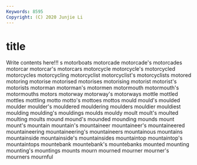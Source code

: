 ```yaml
---
Keywords: 8595
Copyright: (C) 2020 Junjie Li
---
```


# title

Write contents here!!!
s 
motorboats 
motorcade
motorcade's 
motorcades 
motorcar 
motorcar's 
motorcars 
motorcycle 
motorcycle's 
motorcycled 
motorcycles 
motorcycling
motorcyclist 
motorcyclist's 
motorcyclists 
motored 
motoring 
motorise 
motorised 
motorises 
motorising 
motorist
motorist's 
motorists 
motorman 
motorman's 
motormen 
motormouth 
motormouth's 
motormouths 
motors 
motorway
motorway's 
motorways 
mottle 
mottled 
mottles 
mottling 
motto 
motto's 
mottoes 
mottos
mould 
mould's 
moulded 
moulder 
moulder's 
mouldered 
mouldering 
moulders 
mouldier 
mouldiest
moulding 
moulding's 
mouldings 
moulds 
mouldy 
moult 
moult's 
moulted 
moulting 
moults
mound 
mound's 
mounded 
mounding 
mounds 
mount 
mount's 
mountain 
mountain's 
mountaineer
mountaineer's 
mountaineered 
mountaineering 
mountaineering's 
mountaineers 
mountainous 
mountains 
mountainside 
mountainside's 
mountainsides
mountaintop 
mountaintop's 
mountaintops 
mountebank 
mountebank's 
mountebanks 
mounted 
mounting 
mounting's 
mountings
mounts 
mourn 
mourned 
mourner 
mourner's 
mourners 
mournful 
